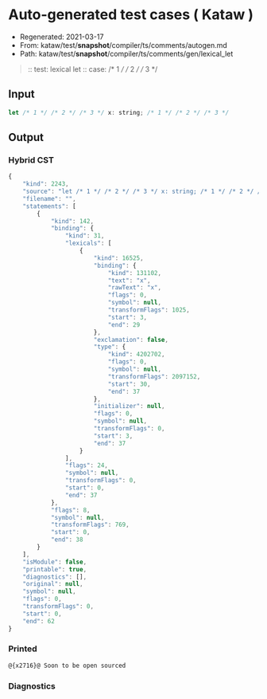 # Auto-generated test cases ( Kataw )
- Regenerated: 2021-03-17
- From: kataw/test/__snapshot__/compiler/ts/comments/autogen.md
- Path: kataw/test/__snapshot__/compiler/ts/comments/gen/lexical_let
> :: test: lexical let
> :: case: /* 1 */ /* 2 */ /* 3 */
## Input

`````js
let /* 1 */ /* 2 */ /* 3 */ x: string; /* 1 */ /* 2 */ /* 3 */
`````

## Output

### Hybrid CST

```javascript
{
    "kind": 2243,
    "source": "let /* 1 */ /* 2 */ /* 3 */ x: string; /* 1 */ /* 2 */ /* 3 */",
    "filename": "",
    "statements": [
        {
            "kind": 142,
            "binding": {
                "kind": 31,
                "lexicals": [
                    {
                        "kind": 16525,
                        "binding": {
                            "kind": 131102,
                            "text": "x",
                            "rawText": "x",
                            "flags": 0,
                            "symbol": null,
                            "transformFlags": 1025,
                            "start": 3,
                            "end": 29
                        },
                        "exclamation": false,
                        "type": {
                            "kind": 4202702,
                            "flags": 0,
                            "symbol": null,
                            "transformFlags": 2097152,
                            "start": 30,
                            "end": 37
                        },
                        "initializer": null,
                        "flags": 0,
                        "symbol": null,
                        "transformFlags": 0,
                        "start": 3,
                        "end": 37
                    }
                ],
                "flags": 24,
                "symbol": null,
                "transformFlags": 0,
                "start": 0,
                "end": 37
            },
            "flags": 8,
            "symbol": null,
            "transformFlags": 769,
            "start": 0,
            "end": 38
        }
    ],
    "isModule": false,
    "printable": true,
    "diagnostics": [],
    "original": null,
    "symbol": null,
    "flags": 0,
    "transformFlags": 0,
    "start": 0,
    "end": 62
}
```

### Printed

```javascript
@{x2716}@ Soon to be open sourced
```

### Diagnostics

```javascript

```

